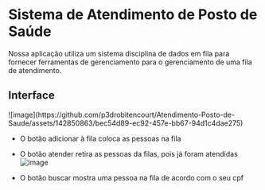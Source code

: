 <h1> Sistema de Atendimento de Posto de Saúde </h1>

Nossa aplicação utiliza um sistema disciplina de dados em fila para fornecer ferramentas de gerenciamento para o gerenciamento de uma fila de atendimento.

<h2>Interface</h2>
![image](https://github.com/p3drobitencourt/Atendimento-Posto-de-Saude/assets/142850863/bec54d89-ec92-457e-bb67-94d1c4dae275)

- O botão adicionar à fila coloca as pessoas na fila
- O botão atender retira as pessoas da filas, pois já foram atendidas
  ![image](https://github.com/p3drobitencourt/Atendimento-Posto-de-Saude/assets/142850863/a7ee8d2f-a6f6-409d-ba92-0f002713332c)

- O botão buscar mostra uma pessoa na fila de acordo com o seu cpf 

